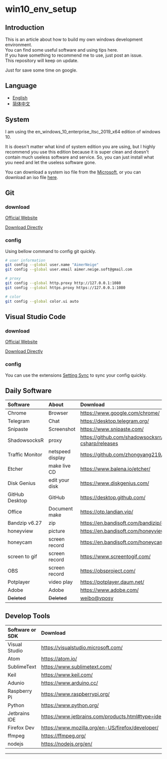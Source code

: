 # win10_env_setup

## Introduction

This is an article about how to build my own windows development environment.\
You can find some useful software and using tips here.\
If you have something to recommend me to use, just post an issue.\
This repository will keep on update.

Just for save some time on google.

## Language

- [English](README.md)
- [简体中文](README-CN.md)

## System

I am using the en_windows_10_enterprise_ltsc_2019_x64 edition of windows 10.

It is doesn't matter what kind of system edition you are using, but I highly recommend you use this edition because it is super clean and doesn't contain much useless software and service. So, you can just install what you need and let the useless software gone.

You can download a system iso file from the [Microsoft][1], or you can download an iso file [here][2].

## Git

### download

[Official Website](https://git-scm.com/)

[Download Directly](https://git-scm.com/download/win)

### config

Using bellow command to config git quickly.

```bash
# user information
git config --global user.name "AimerNeige"
git config --global user.email aimer.neige.soft@gmail.com

# proxy
git config --global http.proxy http://127.0.0.1:1080
git config --global https.proxy https://127.0.0.1:1080

# color
git config --global color.ui auto
```

## Visual Studio Code

### download

[Official Website](https://code.visualstudio.com/)

[Download Directly](https://code.visualstudio.com/docs/?dv=win)

### config

You can use the extensions [Setting Sync](https://marketplace.visualstudio.com/items?itemName=Shan.code-settings-sync) to sync your config quickly.

## Daily Software

| Software        | About            | Download                                                      |
| :-------------- | :--------------- | :------------------------------------------------------------ |
| Chrome          | Browser          | https://www.google.com/chrome/                                |
| Telegram        | Chat             | https://desktop.telegram.org/                                 |
| Snipaste        | Screenshot       | https://www.snipaste.com/                                     |
| ShadowsocksR    | proxy            | https://github.com/shadowsocksrr/shadowsocksr-csharp/releases |
| Traffic Monitor | netspeed display | https://github.com/zhongyang219/TrafficMonitor/releases       |
| Etcher          | make live CD     | https://www.balena.io/etcher/                                 |
| Disk Genius     | edit your disk   | https://www.diskgenius.com/                                   |
| GitHub Desktop  | GitHub           | https://desktop.github.com/                                   |
| Office          | Document make    | https://otp.landian.vip/                                      |
| Bandzip v6.27   | zip              | https://en.bandisoft.com/bandizip/old/6/                      |
| honeyview       | picture          | https://en.bandisoft.com/honeyview/                           |
| honeycam        | screen record    | https://en.bandisoft.com/honeycam/                            |
| screen to gif   | screen record    | https://www.screentogif.com/                                  |
| OBS             | screen record    | https://obsproject.com/                                       |
| Potplayer       | video play       | https://potplayer.daum.net/                                   |
| Adobe           | Adobe            | https://www.adobe.com/                                        |
| ~~Deleted~~     | ~~Deleted~~      | [weibo@vposy](https://weibo.com/vposy)                        |

## Develop Tools

| Software or SDK | Download                                         |
| :-------------- | :----------------------------------------------- |
| Visual Studio   | https://visualstudio.microsoft.com/              |
| Atom            | https://atom.io/                                 |
| SublimeText     | https://www.sublimetext.com/                     |
| Keil            | https://www.keil.com/                            |
| Adunio          | https://www.arduino.cc/                          |
| Raspberry Pi    | https://www.raspberrypi.org/                     |
| Python          | https://www.python.org/                          |
| Jetbrains IDE   | https://www.jetbrains.com/products.html#type=ide |
| Firefox Dev     | https://www.mozilla.org/en-US/firefox/developer/ |
| ffmpeg          | https://ffmpeg.org/                              |
| nodejs         | https://nodejs.org/en/                           |

---

[1]: https://www.microsoft.com/en-us/evalcenter/evaluate-windows-10-enterprise "Download ISO from Microsoft"
[2]: https://www.reddit.com/r/Windows10LTSC/comments/hf58ut/windows_10_ltsc_iso_download/ "Download ISO from Reddit"
